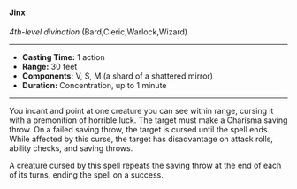 #### Jinx
*4th-level divination* (Bard,Cleric,Warlock,Wizard)
___
- **Casting Time:** 1 action
- **Range:** 30 feet
- **Components:** V, S, M (a shard of a shattered mirror)
- **Duration:** Concentration, up to 1 minute
---
You incant and point at one creature you can see within range, cursing it with a premonition of horrible luck. The target must make a Charisma saving throw. On a failed saving throw, the target is cursed until the spell ends. While affected by this curse, the target has disadvantage on attack rolls, ability checks, and saving throws.

A creature cursed by this spell repeats the saving throw at the end of each of its turns, ending the spell on a success.
